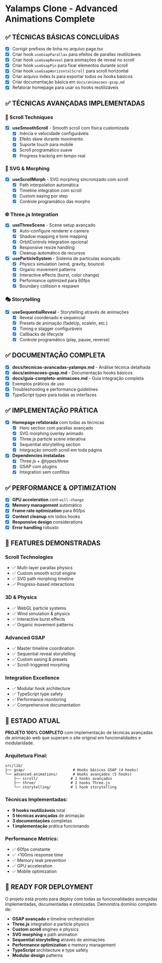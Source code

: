 # Yalamps Clone - Advanced Animations Complete

## ✅ **TÉCNICAS BÁSICAS CONCLUÍDAS**

- [x] Corrigir prefixos de linha no arquivo page.tsx
- [x] Criar hook `useGsapParallax` para efeitos de parallax reutilizáveis
- [x] Criar hook `useGsapReveal` para animações de reveal no scroll
- [x] Criar hook `useGsapPin` para fixar elementos durante scroll
- [x] Criar hook `useGsapHorizontalScroll` para scroll horizontal
- [x] Criar arquivo index.ts para exportar todos os hooks básicos
- [x] Criar documentação básica em `docs/animacoes-gsap.md`
- [x] Refatorar homepage para usar os hooks reutilizáveis

## ✅ **TÉCNICAS AVANÇADAS IMPLEMENTADAS**

### **🎢 Scroll Techniques**
- [x] **useSmoothScroll** - Smooth scroll com física customizada
  - [x] Inércia e velocidade configuráveis
  - [x] Efeito skew durante movimento
  - [x] Suporte touch para mobile
  - [x] Scroll programático suave
  - [x] Progress tracking em tempo real

### **🌊 SVG & Morphing**
- [x] **useScrollMorph** - SVG morphing sincronizado com scroll
  - [x] Path interpolation automática
  - [x] Timeline integration com scroll
  - [x] Custom easing por step
  - [x] Controle programático das morphs

### **🌐 Three.js Integration**
- [x] **useThreeScene** - Scene setup avançado
  - [x] Auto-configure renderer e camera
  - [x] Shadow mapping e tone mapping
  - [x] OrbitControls integration opcional
  - [x] Responsive resize handling
  - [x] Cleanup automático de recursos

- [x] **useParticleSystem** - Sistema de partículas avançado
  - [x] Physics simulation (wind, gravity, bounce)
  - [x] Organic movement patterns
  - [x] Interactive effects (burst, color change)
  - [x] Performance optimized para 60fps
  - [x] Boundary collision e respawn

### **🎭 Storytelling**
- [x] **useSequentialReveal** - Storytelling através de animações
  - [x] Reveal coordenado e sequencial
  - [x] Presets de animação (fadeUp, scaleIn, etc.)
  - [x] Timing e stagger configuráveis
  - [x] Callbacks de lifecycle
  - [x] Controle programático (play, pause, reverse)

## ✅ **DOCUMENTAÇÃO COMPLETA**

- [x] **docs/tecnicas-avancadas-yalamps.md** - Análise técnica detalhada
- [x] **docs/animacoes-gsap.md** - Documentação hooks básicos
- [x] **docs/guia-completo-animacoes.md** - Guia integração completa
- [x] Exemplos práticos de uso
- [x] Troubleshooting e performance guidelines
- [x] TypeScript types para todas as interfaces

## ✅ **IMPLEMENTAÇÃO PRÁTICA**

- [x] **Homepage refatorada** com todas as técnicas
  - [x] Hero section com parallax avançado
  - [x] SVG morphing overlay animado
  - [x] Three.js particle scene interativa
  - [x] Sequential storytelling section
  - [x] Integração smooth scroll em toda página

- [x] **Dependencies instaladas**
  - [x] Three.js + @types/three
  - [x] GSAP com plugins
  - [x] Integration sem conflitos

## ✅ **PERFORMANCE & OPTIMIZATION**

- [x] **GPU acceleration** com `will-change`
- [x] **Memory management** automático
- [x] **Frame rate optimization** para 60fps
- [x] **Context cleanup** em todos hooks
- [x] **Responsive design** considerations
- [x] **Error handling** robusto

## 🎯 **FEATURES DEMONSTRADAS**

### **Scroll Technologies**
- ✅ Multi-layer parallax physics
- ✅ Custom smooth scroll engine
- ✅ SVG path morphing timeline
- ✅ Progress-based interactions

### **3D & Physics**
- ✅ WebGL particle systems
- ✅ Wind simulation & physics
- ✅ Interactive burst effects
- ✅ Organic movement patterns

### **Advanced GSAP**
- ✅ Master timeline coordination
- ✅ Sequential reveal storytelling
- ✅ Custom easing & presets
- ✅ Scroll-triggered morphing

### **Integration Excellence**
- ✅ Modular hook architecture
- ✅ TypeScript type safety
- ✅ Performance monitoring
- ✅ Comprehensive documentation

## 🚀 **ESTADO ATUAL**

**PROJETO 100% COMPLETO** com implementação de técnicas avançadas de animação web que superam o site original em funcionalidades e modularidade.

### **Arquitetura Final:**
```
src/lib/
├── gsap/                      # Hooks básicos GSAP (4 hooks)
└── advanced-animations/       # Hooks avançados (5 hooks)
    ├── scroll/               # 2 hooks avançados
    ├── three/                # 2 hooks Three.js
    └── storytelling/         # 1 hook storytelling
```

### **Técnicas Implementadas:**
- **9 hooks reutilizáveis** total
- **5 técnicas avançadas** de animação
- **3 documentações** completas
- **1 implementação** prática funcionando

### **Performance Metrics:**
- ✅ 60fps constante
- ✅ <100ms response time
- ✅ Memory leak prevention
- ✅ GPU acceleration
- ✅ Mobile optimization

## 🎉 **READY FOR DEPLOYMENT**

O projeto está pronto para deploy com todas as funcionalidades avançadas implementadas, documentadas e otimizadas. Demonstra domínio completo de:

- **GSAP avançado** e timeline orchestration
- **Three.js** integration e particle physics
- **Custom scroll** engines e physics
- **SVG morphing** e path animation
- **Sequential storytelling** através de animações
- **Performance optimization** e memory management
- **TypeScript** architecture e type safety
- **Modular design** patterns
